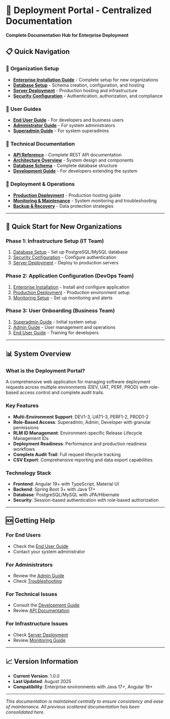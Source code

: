 # 🚀 Deployment Portal - Centralized Documentation

**Complete Documentation Hub for Enterprise Deployment**

## 📋 **Quick Navigation**

### 🏢 **Organization Setup**
- [**Enterprise Installation Guide**](./setup/ENTERPRISE_INSTALLATION.md) - Complete setup for new organizations
- [**Database Setup**](./setup/DATABASE_SETUP.md) - Schema creation, configuration, and hosting
- [**Server Deployment**](./deployment/SERVER_DEPLOYMENT.md) - Production hosting and infrastructure
- [**Security Configuration**](./setup/SECURITY_SETUP.md) - Authentication, authorization, and compliance

### 👥 **User Guides**  
- [**End User Guide**](./user-guides/END_USER_GUIDE.md) - For developers and business users
- [**Administrator Guide**](./user-guides/ADMIN_GUIDE.md) - For system administrators
- [**Superadmin Guide**](./user-guides/SUPERADMIN_GUIDE.md) - For system superadmins

### 🔧 **Technical Documentation**
- [**API Reference**](./technical/API_REFERENCE.md) - Complete REST API documentation
- [**Architecture Overview**](./technical/ARCHITECTURE.md) - System design and components
- [**Database Schema**](./technical/DATABASE_SCHEMA.md) - Complete database structure
- [**Development Guide**](./technical/DEVELOPMENT_GUIDE.md) - For developers extending the system

### 🚀 **Deployment & Operations**
- [**Production Deployment**](./deployment/PRODUCTION_DEPLOYMENT.md) - Production hosting guide
- [**Monitoring & Maintenance**](./deployment/MONITORING.md) - System monitoring and troubleshooting
- [**Backup & Recovery**](./deployment/BACKUP_RECOVERY.md) - Data protection strategies

---

## 🎯 **Quick Start for New Organizations**

### **Phase 1: Infrastructure Setup** (IT Team)
1. [Database Setup](./setup/DATABASE_SETUP.md) - Set up PostgreSQL/MySQL database
2. [Security Configuration](./setup/SECURITY_SETUP.md) - Configure authentication
3. [Server Deployment](./deployment/SERVER_DEPLOYMENT.md) - Deploy to production servers

### **Phase 2: Application Configuration** (DevOps Team)
1. [Enterprise Installation](./setup/ENTERPRISE_INSTALLATION.md) - Install and configure application
2. [Production Deployment](./deployment/PRODUCTION_DEPLOYMENT.md) - Production environment setup
3. [Monitoring Setup](./deployment/MONITORING.md) - Set up monitoring and alerts

### **Phase 3: User Onboarding** (Business Team)
1. [Superadmin Guide](./user-guides/SUPERADMIN_GUIDE.md) - Initial system setup
2. [Admin Guide](./user-guides/ADMIN_GUIDE.md) - User management and operations
3. [End User Guide](./user-guides/END_USER_GUIDE.md) - Training for developers

---

## 📊 **System Overview**

### **What is the Deployment Portal?**
A comprehensive web application for managing software deployment requests across multiple environments (DEV, UAT, PERF, PROD) with role-based access control and complete audit trails.

### **Key Features**
- **Multi-Environment Support**: DEV1-3, UAT1-3, PERF1-2, PROD1-2
- **Role-Based Access**: Superadmin, Admin, Developer with granular permissions
- **RLM ID Management**: Environment-specific Release Lifecycle Management IDs
- **Deployment Readiness**: Performance and production readiness workflows
- **Complete Audit Trail**: Full request lifecycle tracking
- **CSV Export**: Comprehensive reporting and data export capabilities

### **Technology Stack**
- **Frontend**: Angular 19+ with TypeScript, Material UI
- **Backend**: Spring Boot 3+ with Java 17+
- **Database**: PostgreSQL/MySQL with JPA/Hibernate
- **Security**: Session-based authentication with role-based authorization

---

## 🆘 **Getting Help**

### **For End Users**
- Check the [End User Guide](./user-guides/END_USER_GUIDE.md)
- Contact your system administrator

### **For Administrators**
- Review the [Admin Guide](./user-guides/ADMIN_GUIDE.md)
- Check [Troubleshooting](./deployment/MONITORING.md#troubleshooting)

### **For Technical Issues**
- Consult the [Development Guide](./technical/DEVELOPMENT_GUIDE.md)
- Review [API Documentation](./technical/API_REFERENCE.md)

### **For Infrastructure Issues**
- Check [Server Deployment](./deployment/SERVER_DEPLOYMENT.md)
- Review [Monitoring Guide](./deployment/MONITORING.md)

---

## 📈 **Version Information**

- **Current Version**: 1.0.0
- **Last Updated**: August 2025
- **Compatibility**: Enterprise environments with Java 17+, Angular 19+

---

*This documentation is maintained centrally to ensure consistency and ease of maintenance. All previous scattered documentation has been consolidated here.*
